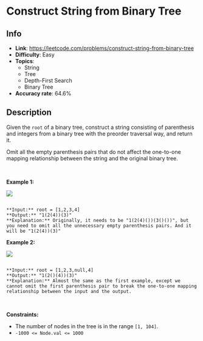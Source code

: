 # Construct String from Binary Tree

## Info  
- **Link**: https://leetcode.com/problems/construct-string-from-binary-tree
- **Difficulty**: Easy  
- **Topics**:   
    - String
    - Tree
    - Depth-First Search
    - Binary Tree
- **Accuracy rate**: 64.6%  

## Description  
    
Given the `root` of a binary tree, construct a string consisting of parenthesis and integers from a binary tree with the preorder traversal way, and return it.


Omit all the empty parenthesis pairs that do not affect the one-to-one mapping relationship between the string and the original binary tree.


 


**Example 1:**


![](https://assets.leetcode.com/uploads/2021/05/03/cons1-tree.jpg)

```

**Input:** root = [1,2,3,4]
**Output:** "1(2(4))(3)"
**Explanation:** Originally, it needs to be "1(2(4)())(3()())", but you need to omit all the unnecessary empty parenthesis pairs. And it will be "1(2(4))(3)"

```

**Example 2:**


![](https://assets.leetcode.com/uploads/2021/05/03/cons2-tree.jpg)

```

**Input:** root = [1,2,3,null,4]
**Output:** "1(2()(4))(3)"
**Explanation:** Almost the same as the first example, except we cannot omit the first parenthesis pair to break the one-to-one mapping relationship between the input and the output.

```

 


**Constraints:**


* The number of nodes in the tree is in the range `[1, 104]`.
* `-1000 <= Node.val <= 1000`


  
    